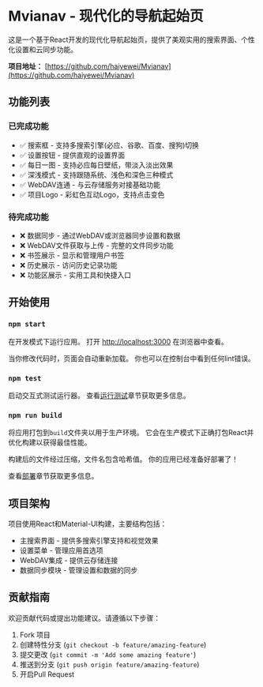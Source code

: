 ﻿# Mvianav - 现代化的导航起始页

这是一个基于React开发的现代化导航起始页，提供了美观实用的搜索界面、个性化设置和云同步功能。

**项目地址：** [https://github.com/haiyewei/Mvianav](https://github.com/haiyewei/Mvianav)

## 功能列表

### 已完成功能
- ✅ 搜索框 - 支持多搜索引擎(必应、谷歌、百度、搜狗)切换
- ✅ 设置按钮 - 提供直观的设置界面
- ✅ 每日一图 - 支持必应每日壁纸，带淡入淡出效果
- ✅ 深浅模式 - 支持跟随系统、浅色和深色三种模式
- ✅ WebDAV连通 - 与云存储服务对接基础功能
- ✅ 项目Logo - 彩虹色互动Logo，支持点击变色

### 待完成功能
- ❌ 数据同步 - 通过WebDAV或浏览器同步设置和数据
- ❌ WebDAV文件获取与上传 - 完整的文件同步功能
- ❌ 书签展示 - 显示和管理用户书签
- ❌ 历史展示 - 访问历史记录功能
- ❌ 功能区展示 - 实用工具和快捷入口

## 开始使用

### `npm start`

在开发模式下运行应用。
打开 [http://localhost:3000](http://localhost:3000) 在浏览器中查看。

当你修改代码时，页面会自动重新加载。
你也可以在控制台中看到任何lint错误。

### `npm test`

启动交互式测试运行器。
查看[运行测试](https://facebook.github.io/create-react-app/docs/running-tests)章节获取更多信息。

### `npm run build`

将应用打包到`build`文件夹以用于生产环境。
它会在生产模式下正确打包React并优化构建以获得最佳性能。

构建后的文件经过压缩，文件名包含哈希值。
你的应用已经准备好部署了！

查看[部署](https://facebook.github.io/create-react-app/docs/deployment)章节获取更多信息。

## 项目架构

项目使用React和Material-UI构建，主要结构包括：

- 主搜索界面 - 提供多搜索引擎支持和视觉效果
- 设置菜单 - 管理应用首选项
- WebDAV集成 - 提供云存储连接
- 数据同步模块 - 管理设置和数据的同步

## 贡献指南

欢迎贡献代码或提出功能建议。请遵循以下步骤：

1. Fork 项目
2. 创建特性分支 (`git checkout -b feature/amazing-feature`)
3. 提交更改 (`git commit -m 'Add some amazing feature'`)
4. 推送到分支 (`git push origin feature/amazing-feature`)
5. 开启Pull Request